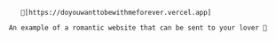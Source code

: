         🌟[https://doyouwanttobewithmeforever.vercel.app]

     An example of a romantic website that can be sent to your lover 💞